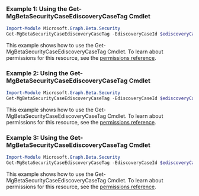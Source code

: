 ### Example 1: Using the Get-MgBetaSecurityCaseEdiscoveryCaseTag Cmdlet
```powershell
Import-Module Microsoft.Graph.Beta.Security
Get-MgBetaSecurityCaseEdiscoveryCaseTag -EdiscoveryCaseId $ediscoveryCaseId
```
This example shows how to use the Get-MgBetaSecurityCaseEdiscoveryCaseTag Cmdlet.
To learn about permissions for this resource, see the [permissions reference](/graph/permissions-reference).
### Example 2: Using the Get-MgBetaSecurityCaseEdiscoveryCaseTag Cmdlet
```powershell
Import-Module Microsoft.Graph.Beta.Security
Get-MgBetaSecurityCaseEdiscoveryCaseTag -EdiscoveryCaseId $ediscoveryCaseId -EdiscoveryReviewTagId $ediscoveryReviewTagId
```
This example shows how to use the Get-MgBetaSecurityCaseEdiscoveryCaseTag Cmdlet.
To learn about permissions for this resource, see the [permissions reference](/graph/permissions-reference).
### Example 3: Using the Get-MgBetaSecurityCaseEdiscoveryCaseTag Cmdlet
```powershell
Import-Module Microsoft.Graph.Beta.Security
Get-MgBetaSecurityCaseEdiscoveryCaseTag -EdiscoveryCaseId $ediscoveryCaseId
```
This example shows how to use the Get-MgBetaSecurityCaseEdiscoveryCaseTag Cmdlet.
To learn about permissions for this resource, see the [permissions reference](/graph/permissions-reference).
